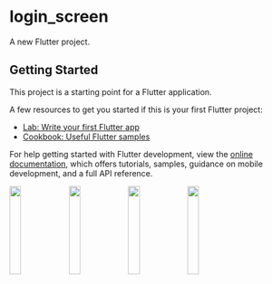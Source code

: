 # login_screen

A new Flutter project.

## Getting Started

This project is a starting point for a Flutter application.

A few resources to get you started if this is your first Flutter project:

- [Lab: Write your first Flutter app](https://docs.flutter.dev/get-started/codelab)
- [Cookbook: Useful Flutter samples](https://docs.flutter.dev/cookbook)

For help getting started with Flutter development, view the
[online documentation](https://docs.flutter.dev/), which offers tutorials,
samples, guidance on mobile development, and a full API reference.



<p>
  <img src="https://user-images.githubusercontent.com/119474574/228426300-20a6db2e-c9a1-47a0-8863-3411de28231f.jpg" hight="20%" width="20%">
  <img src="https://user-images.githubusercontent.com/119474574/228426418-e4f88cd4-8eaa-4653-b4d0-42b9c734c2b3.jpg" hight="20%" width="20%">
  <img src="https://user-images.githubusercontent.com/119474574/228426527-0a356905-cd1e-442b-8316-9e8793eb7bf1.jpg" hight="20%" width="20%">
  <img src="https://user-images.githubusercontent.com/119474574/228430787-9c136e13-ca0c-4bfe-90aa-9b5d9873f58d.jpg"hight="20%" width="20%">

</p>





